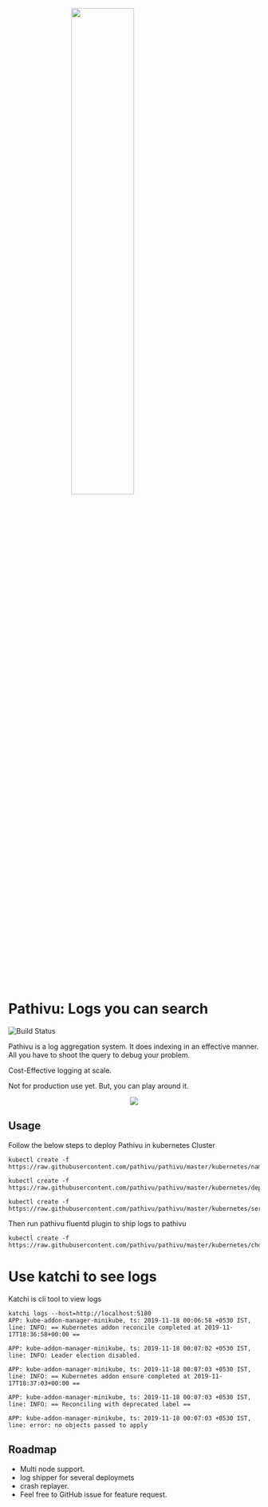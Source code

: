 <img src="docs/img/pathivu.jpeg"  style="display: block;
  margin-left: auto;
  margin-right: auto;
  width: 50%;">    

# Pathivu: Logs you can search

<img alt="Build Status" src="https://github.com/pathivu/pathivu/workflows/Rust/badge.svg" />

Pathivu is a log aggregation system. It does indexing in an effective manner. All you have to shoot the query to debug your problem.

Cost-Effective logging at scale.

Not for production use yet. But, you can play around it.


<p align="center"><img src="docs/tail.gif?raw=true"/></p>

## Usage

Follow the below steps to deploy Pathivu in kubernetes Cluster
```
kubectl create -f https://raw.githubusercontent.com/pathivu/pathivu/master/kubernetes/namespace.yaml

kubectl create -f https://raw.githubusercontent.com/pathivu/pathivu/master/kubernetes/deployment.yaml

kubectl create -f https://raw.githubusercontent.com/pathivu/pathivu/master/kubernetes/service.yaml
```
Then run pathivu fluentd plugin to ship logs to pathivu
```
kubectl create -f https://raw.githubusercontent.com/pathivu/pathivu/master/kubernetes/chola.yaml
```
# Use katchi to see logs
Katchi is cli tool to view logs
```
katchi logs --host=http://localhost:5180
APP: kube-addon-manager-minikube, ts: 2019-11-18 00:06:58 +0530 IST, line: INFO: == Kubernetes addon reconcile completed at 2019-11-17T18:36:58+00:00 ==
 
APP: kube-addon-manager-minikube, ts: 2019-11-18 00:07:02 +0530 IST, line: INFO: Leader election disabled.
 
APP: kube-addon-manager-minikube, ts: 2019-11-18 00:07:03 +0530 IST, line: INFO: == Kubernetes addon ensure completed at 2019-11-17T18:37:03+00:00 ==
 
APP: kube-addon-manager-minikube, ts: 2019-11-18 00:07:03 +0530 IST, line: INFO: == Reconciling with deprecated label ==
 
APP: kube-addon-manager-minikube, ts: 2019-11-18 00:07:03 +0530 IST, line: error: no objects passed to apply

```
## Roadmap
- Multi node support.
- log shipper for several deploymets
- crash replayer.
- Feel free to GitHub issue for feature request.
